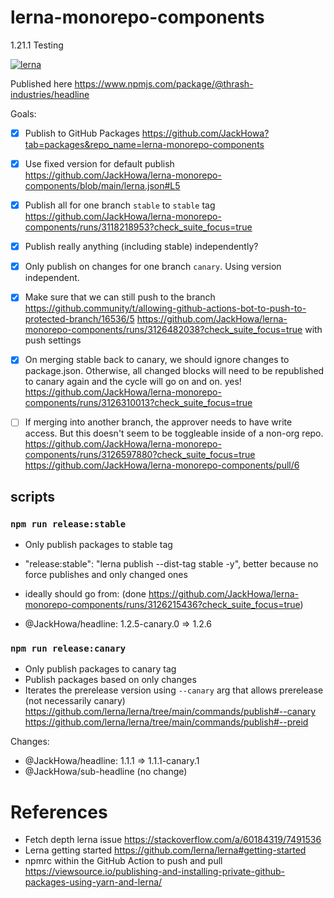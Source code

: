 # lerna-monorepo-components

1.21.1 Testing

[![lerna](https://img.shields.io/badge/maintained%20with-lerna-cc00ff.svg)](https://lerna.js.org/)

Published here https://www.npmjs.com/package/@thrash-industries/headline

Goals:

- [x] Publish to GitHub Packages https://github.com/JackHowa?tab=packages&repo_name=lerna-monorepo-components
- [x] Use fixed version for default publish https://github.com/JackHowa/lerna-monorepo-components/blob/main/lerna.json#L5
- [x] Publish all for one branch `stable` to `stable` tag https://github.com/JackHowa/lerna-monorepo-components/runs/3118218953?check_suite_focus=true
- [x] Publish really anything (including stable) independently?
- [x] Only publish on changes for one branch `canary`. Using version independent.
- [x] Make sure that we can still push to the branch https://github.community/t/allowing-github-actions-bot-to-push-to-protected-branch/16536/5 https://github.com/JackHowa/lerna-monorepo-components/runs/3126482038?check_suite_focus=true with push settings
- [x] On merging stable back to canary, we should ignore changes to package.json. Otherwise, all changed blocks will need to be republished to canary again and the cycle will go on and on. yes! https://github.com/JackHowa/lerna-monorepo-components/runs/3126310013?check_suite_focus=true
- [ ] If merging into another branch, the approver needs to have write access. But this doesn't seem to be toggleable inside of a non-org repo. https://github.com/JackHowa/lerna-monorepo-components/runs/3126597880?check_suite_focus=true https://github.com/JackHowa/lerna-monorepo-components/pull/6


## scripts



### `npm run release:stable`

- Only publish packages to stable tag
- "release:stable": "lerna publish --dist-tag stable -y", better because no force publishes and only changed ones
- ideally should go from: (done https://github.com/JackHowa/lerna-monorepo-components/runs/3126215436?check_suite_focus=true)

 - @JackHowa/headline: 1.2.5-canary.0 => 1.2.6

### `npm run release:canary`

- Only publish packages to canary tag
- Publish packages based on only changes
- Iterates the prerelease version using `--canary` arg that allows prerelease (not necessarily canary) https://github.com/lerna/lerna/tree/main/commands/publish#--canary https://github.com/lerna/lerna/tree/main/commands/publish#--preid

Changes:
 - @JackHowa/headline: 1.1.1 => 1.1.1-canary.1
 - @JackHowa/sub-headline (no change)



# References

- Fetch depth lerna issue https://stackoverflow.com/a/60184319/7491536
- Lerna getting started https://github.com/lerna/lerna#getting-started
- npmrc within the GitHub Action to push and pull https://viewsource.io/publishing-and-installing-private-github-packages-using-yarn-and-lerna/
